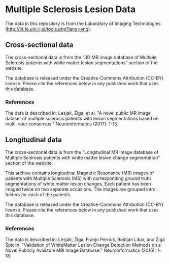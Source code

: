 # Multiple Sclerosis Lesion Data

The data in this repository is from the Laboratory of Imaging Technologies (http://lit.fe.uni-lj.si/tools.php?lang=eng).

## Cross-sectional data

The cross-sectional data is from the "3D MR image database of Multiple Sclerosis patients with white matter lesion segmentations" section of the website.  

The database is released under the Creative-Commons 
Attribution (CC-BY) license. Please cite the references 
below in any published work that uses this database.

### References 
The data is described in:
Lesjak, Žiga, et al. "A novel public MR image dataset of multiple sclerosis patients with lesion segmentations based on multi-rater consensus." Neuroinformatics (2017): 1-13.


## Longitudinal data

The cross-sectional data is from the "Longitudinal MR image database of Multiple Sclerosis patients with white matter lesion change segmentation" section of the website.  

This archive contains longitudinal Magnetic Resonance (MR) images of patients with Multiple Sclerosis (MS) with corresponding
ground truth segmentations of white matter lesion changes. Each patient has been imaged twice on two separate occasions. The
images are grouped intro folders for each of the patients. 

The database is released under the Creative-Commons 
Attribution (CC-BY) license. Please cite the references 
below in any published work that uses this database.


### References 
The data is described in:
Lesjak, Žiga, Franjo Pernuš, Boštjan Likar, and Žiga Špiclin. "Validation of White­Matter Lesion Change Detection Methods on a Novel Publicly Available MRI Image Database." Neuroinformatics (2016): 1-18.